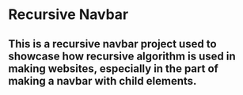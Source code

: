 
# Recursive Navbar

## This is a recursive navbar project used to showcase how recursive algorithm is used in making websites, especially in the part of making a navbar with child elements.
